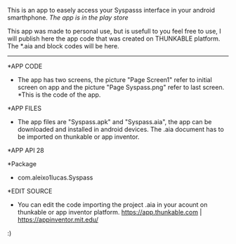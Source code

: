 This is an app to easely access your Syspasss interface in your android smarthphone.
*The app is in the play store*

This app was made to personal use, but is usefull to you feel free to use, 
I will publish here the app code that was created on THUNKABLE platform. The *.aia and block codes will be here.

****************************************************************************************************************

*APP CODE
- The app has two screens, the picture "Page Screen1" refer to initial screen on app and
the picture "Page Syspass.png" refer to last screen. *This is the code of the app.

*APP FILES
- The app files are "Syspass.apk" and "Syspass.aia", the app can be downloaded and installed in android devices.
The .aia document has to be imported on thunkable or app inventor.

*APP API 28

*Package
- com.aleixo1lucas.Syspass

*EDIT SOURCE
- You can edit the code importing the project .aia in your acount on thunkable or app inventor platform.
https://app.thunkable.com | https://appinventor.mit.edu/


:)
